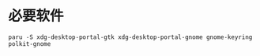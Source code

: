 
# 必要软件

```shell
paru -S xdg-desktop-portal-gtk xdg-desktop-portal-gnome gnome-keyring polkit-gnome
```